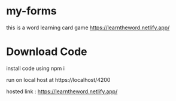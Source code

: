 # my-forms
 this is a word learning card game
 https://learntheword.netlify.app/

# Download Code

install code using  npm i 

run on local host at https://localhost/4200

hosted link : https://learntheword.netlify.app/
